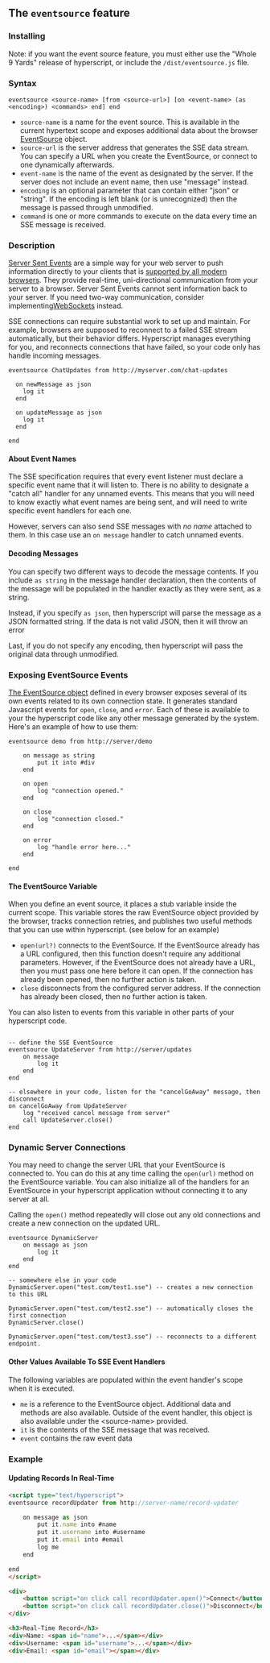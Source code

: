 
## The `eventsource` feature

### Installing

Note: if you want the event source feature, you must either use the "Whole 9 Yards" release of hyperscript, or include the `/dist/eventsource.js` file.

### Syntax

`eventsource <source-name> [from <source-url>] [on <event-name> (as <encoding>) <commands> end] end`

* `source-name` is a name for the event source. This is available in the current hypertext scope and exposes additional data about the browser [EventSource](https://developer.mozilla.org/en-US/docs/Web/API/EventSource) object.
* `source-url` is the server address that generates the SSE data stream.  You can specify a URL when you create the EventSource, or connect to one dynamically afterwards.
* `event-name` is the name of the event as designated by the server.  If the server does not include an event name, then use "message" instead.
* `encoding` is an optional parameter that can contain either "json" or "string".  If the encoding is left blank (or is unrecognized) then the message is passed through unmodified.
* `command` is one or more commands to execute on the data every time an SSE message is received.

### Description

[Server Sent Events](https://en.wikipedia.org/wiki/Server-sent_events) are a simple way for your web server to push information directly to your clients that is [supported by all modern browsers](https://caniuse.com/eventsource).  They provide real-time, uni-directional communication from your server to a browser.  Server Sent Events cannot sent information back to your server.  If you need two-way communication, consider implementing[WebSockets](/features/socket/) instead.

SSE connections can require substantial work to set up and maintain.  For example, browsers are supposed to reconnect to a failed SSE stream automatically, but their behavior differs.  Hyperscript manages everything for you, and reconnects connections that have failed, so your code only has handle incoming messages.

```hyperscript
eventsource ChatUpdates from http://myserver.com/chat-updates

  on newMessage as json
    log it
  end

  on updateMessage as json
    log it
  end

end
```

#### About Event Names

The SSE specification requires that every event listener must declare a specific event name that it will listen to.  There is no ability to designate a "catch all" handler for any unnamed events.  This means that you will need to know exactly what event names are being sent, and will need to write specific event handlers for each one.

However, servers can also send SSE messages with *no name* attached to them.  In this case use an `on message` handler to catch unnamed events.

#### Decoding Messages

You can specify two different ways to decode the message contents.  If you include `as string` in the message handler declaration, then the contents of the message will be populated in the handler exactly as they were sent, as a string.

Instead, if you specify `as json`, then hyperscript will parse the message as a JSON formatted string.  If the data is not valid JSON, then it will throw an error

Last, if you do not specify any encoding, then hyperscript will pass the original data through unmodified.

### Exposing EventSource Events

[The EventSource object](https://developer.mozilla.org/en-US/docs/Web/API/EventSource) defined in every browser exposes several of its own events related to its own connection state.  It generates standard Javascript events for `open`, `close`, and `error`.  Each of these is available to your the hyperscript code like any other message generated by the system.  Here's an example of how to use them:

```hyperscript
eventsource demo from http://server/demo

    on message as string
        put it into #div
    end

    on open
        log "connection opened."
    end

    on close
        log "connection closed."
    end

    on error
        log "handle error here..."
    end

end
```

#### The EventSource Variable

When you define an event source, it places a stub variable inside the current scope.  This variable stores the raw EventSource object provided by the browser, tracks connection retries, and publishes two useful methods that you can use within hyperscript. (see below for an example)

* `open(url?)` connects to the EventSource.  If the EventSource already has a URL configured, then this function doesn't require any additional parameters.  However, if the EventSource does not already have a URL, then you must pass one here before it can open.  If the connection has already been opened, then no further action is taken.
* `close` disconnects from the configured server address.  If the connection has already been closed, then no further action is taken.

You can also listen to events from this variable in other parts of your hyperscript code.  

```hyperscript

-- define the SSE EventSource
eventsource UpdateServer from http://server/updates
    on message
        log it
    end
end

-- elsewhere in your code, listen for the "cancelGoAway" message, then disconnect
on cancelGoAway from UpdateServer 
    log "received cancel message from server" 
    call UpdateServer.close()
end
```

### Dynamic Server Connections

You may need to change the server URL that your EventSource is connected to.  You can do this at any time calling the `open(url)` method on the EventSource variable.  You can also initialize all of the handlers for an EventSource in your hyperscript application without connecting it to any server at all.

Calling the `open()` method repeatedly will close out any old connections and create a new connection on the updated URL.

```hyperscript
eventsource DynamicServer
    on message as json
        log it
    end
end

-- somewhere else in your code
DynamicServer.open("test.com/test1.sse") -- creates a new connection to this URL

DynamicServer.open("test.com/test2.sse") -- automatically closes the first connection
DynamicServer.close()

DynamicServer.open("test.com/test3.sse") -- reconnects to a different endpoint.
```

#### Other Values Available To SSE Event Handlers

The following variables are populated within the event handler's scope when it is executed.

* `me` is a reference to the EventSource object.  Additional data and methods are also available.  Outside of the event handler, this object is also available under the \<source-name\> provided.
* `it` is the contents of the SSE message that was received.
* `event` contains the raw event data

### Example

#### Updating Records In Real-Time

```html
<script type="text/hyperscript">
eventsource recordUpdater from http://server-name/record-updater

    on message as json
        put it.name into #name
        put it.username into #username
        put it.email into #email
        log me
    end

end
</script>

<div>
    <button script="on click call recordUpdater.open()">Connect</button>
    <button script="on click call recordUpdater.close()">Disconnect</button>
</div>

<h3>Real-Time Record</h3>
<div>Name: <span id="name">...</span></div>
<div>Username: <span id="username">...</span></div>
<div>Email: <span id="email"></span></div>
```
